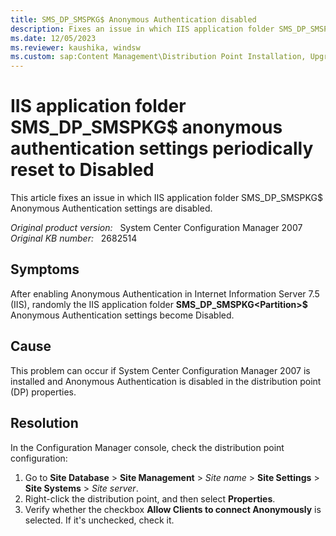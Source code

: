 ```yaml
---
title: SMS_DP_SMSPKG$ Anonymous Authentication disabled
description: Fixes an issue in which IIS application folder SMS_DP_SMSPKG$ Anonymous Authentication settings are disabled.
ms.date: 12/05/2023
ms.reviewer: kaushika, windsw
ms.custom: sap:Content Management\Distribution Point Installation, Upgrade or Configuration
---
```

# IIS application folder SMS_DP_SMSPKG$ anonymous authentication settings periodically reset to Disabled

This article fixes an issue in which IIS application folder SMS_DP_SMSPKG$ Anonymous Authentication settings are disabled.

_Original product version:_ &nbsp; System Center Configuration Manager 2007  
_Original KB number:_ &nbsp; 2682514

## Symptoms

After enabling Anonymous Authentication in Internet Information Server 7.5 (IIS), randomly the IIS application folder **SMS_DP_SMSPKG\<Partition>$** Anonymous Authentication settings become Disabled.

## Cause

This problem can occur if System Center Configuration Manager 2007 is installed and Anonymous Authentication is disabled in the distribution point (DP) properties.

## Resolution

In the Configuration Manager console, check the distribution point configuration:

1. Go to **Site Database** > **Site Management** > *Site name* > **Site Settings** > **Site Systems** > *Site server*.
2. Right-click the distribution point, and then select **Properties**.
3. Verify whether the checkbox **Allow Clients to connect Anonymously** is selected. If it's unchecked, check it.
